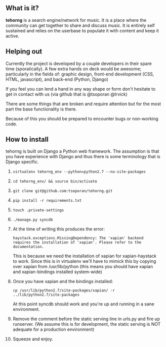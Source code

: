 What is it?
-----------

**tehorng** is a search engine/network for music. It is a place where the
community can get together to share and discuss music. It is entirely self
sustained and relies on the userbase to populate it with content and keep it
active.


Helping out
-----------

Currently the project is developed by a couple developers in their spare time
(sporatically).
A few extra hands on deck would be awesome; particularly in the fields of:
graphic design, front-end development (CSS, HTML, javascript), and back-end (Python, Django)

If you feel you can lend a hand in any way shape or form don't hesitate to get
in contact with us (via github that is @tsoporan @lrvick) 

There are some things that are broken and require attention but for the most
part the base functionality is there. 

Because of this you should be prepared to encounter bugs or non-working code. 

How to install
--------------

tehorng is built on Django a Python web framework. The assumption is that you
have experience with Django and thus there is some terminology that is Django
specific.

1. `virtualenv tehorng_env --python=python2.7 --no-site-packages`

2. `cd tehorng_env/ && source bin/activate`

3. `git clone git@github.com:tsoporan/tehorng.git`

4. `pip install -r requirements.txt`

5. `touch .private-settings`

6. `./manage.py syncdb`

7. At the time of writing this produces the error:

    `haystack.exceptions.MissingDependency: The 'xapian' backend requires the installation of 'xapian'. Please refer to the documentation.`

    This is because we need the installation of xapian for xapian-haystack to
    work. Since this is in virtualenv we'll have to mimick this by copying over
    xapian from /usr/lib/python (this means you should have xapian and
    xapian-bindings installed system-wide)

8. Once you have xapian and the bindings installed:

    `cp /usr/lib/python2.7/site-packages/xapian/ -r ../lib/python2.7/site-packages`

    At this point syncdb should work and you're up and running in a sane
    environment.

9. Remove the comment before the static serving line in urls.py and fire up
   runserver. (We assume this is for development, the static serving is NOT
   adequate for a production environment)

10. Squeeze and enjoy.

